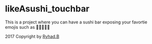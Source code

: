 # likeAsushi_touchbar

This is a project where you can have a sushi bar exposing your favortie emojis such as 🐥🦄🐷🐼🦊


<p>2017 Copyright by <a href="https://ryhad.com">Ryhad.B</a> </p>
